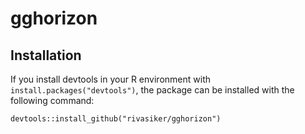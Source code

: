 # gghorizon

## Installation

If you install devtools in your R environment with `install.packages("devtools")`, the package can be installed with the following command:

```
devtools::install_github("rivasiker/gghorizon")
```


